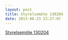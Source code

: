 ```yaml
---
layout: post
title: Styrelsemöte 130204
date: 2013-06-23 23:27:07
---
```


<a href="/assets/2013/06/Styrelsemöte-130204-protokoll.pdf">Styrelsemöte 130204</a>